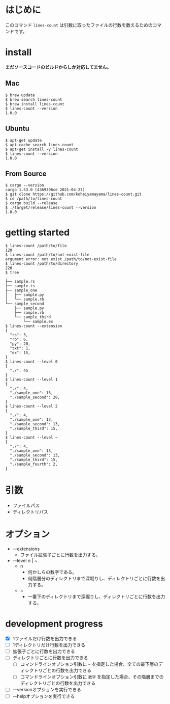 # はじめに

このコマンド `lines-count` は引数に取ったファイルの行数を数えるためのコマンドです。

# install
**まだソースコードのビルドからしか対応してません。**
## Mac
```
$ brew update
$ brew search lines-count
$ brew install lines-count
$ lines-count --version
1.0.0
```
## Ubuntu
```
$ apt-get update
$ apt-cache search lines-count
$ apt-get install -y lines-count
$ lines-count --version
1.0.0
```
## From Source
```
$ cargo --version
cargo 1.53.0 (4369396ce 2021-04-27)
$ git clone https://github.com/koheiyamayama/lines-count.git
$ cd /path/to/lines-count
$ cargo build --release
$ ./target/release/lines-count --version
1.0.0
```

# getting started

```shell
$ lines-count /path/to/file
120
$ lines-count /path/to/not-exist-file
argument error: not exist /path/to/not-exist-file
$ lines-count /path/to/directory
220
$ tree
.
├── sample.rs
├── sample.ts
├── sample_one
│   ├── sample.py
│   └── sample.rb
└── sample_second
    ├── sample.py
    ├── sample.rb
    └── sample_third
        └── sample.ex
$ lines-count --extension
{
  "rs": 3,
  "rb": 6,
  "py": 20,
  "txt": 1,
  "ex": 15,
}
$ lines-count --level 0
{
  "./": 45
}
$ lines-count --level 1
{
  "./": 4,
  "./sample_one": 13,
  "./sample_second": 28,
}
$ lines-count --level 2
{
  "./": 4,
  "./sample_one": 13,
  "./sample_second": 13,
  "./sample_third": 15,
}
$ lines-count --level ~
{
  "./": 4,
  "./sample_one": 13,
  "./sample_second": 13,
  "./sample_third": 15,
  "./sample_fourth": 2,
}
```

# 引数
- ファイルパス
- ディレクトリパス

# オプション
- --extensions
  - ファイル拡張子ごとに行数を出力する。
- --level n | ~
  - n
    - 何かしらの数字である。
    - 何階層分のディレクトリまで深堀りし、ディレクトリごとに行数を出力する。
  - ~
    - 一番下のディレクトリまで深堀りし、ディレクトリごとに行数を出力する。


# development progress
- [x] 1ファイルだけ行数を出力できる
- [ ] 1ディレクトリだけ行数を出力できる
- [ ] 拡張子ごとに行数を出力できる
- [ ] ディレクトリごとに行数を出力できる
  - [ ] コマンドラインオプション引数に `~` を指定した場合、全ての最下層のディレクトリごとの行数を出力できる
  - [ ] コマンドラインオプション引数に `数字` を指定した場合、その階層までのディレクトリごとの行数を出力できる
- [ ] --versionオプションを実行できる
- [ ] --helpオプションを実行できる
